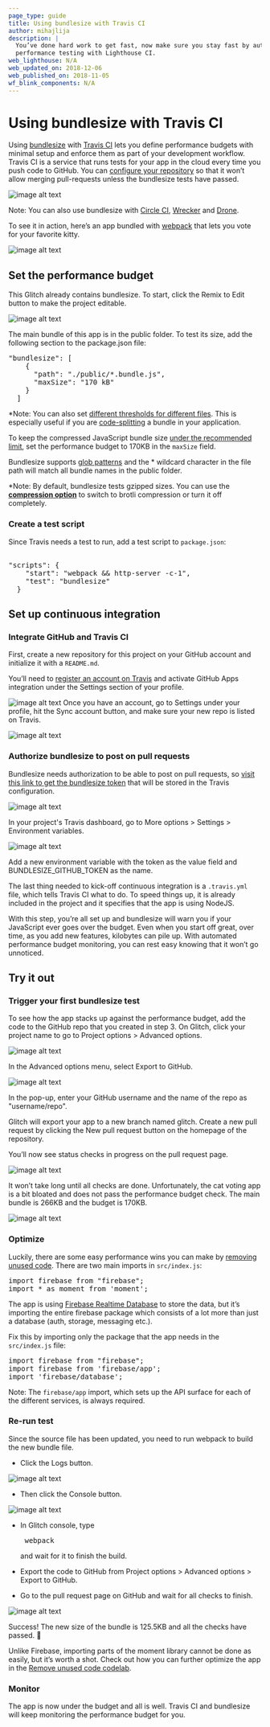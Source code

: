 ```yaml
---
page_type: guide
title: Using bundlesize with Travis CI
author: mihajlija
description: |
  You’ve done hard work to get fast, now make sure you stay fast by automating
  performance testing with Lighthouse CI.
web_lighthouse: N/A
web_updated_on: 2018-12-06
web_published_on: 2018-11-05
wf_blink_components: N/A
---
```


# Using bundlesize with Travis CI

Using [bundlesize](https://github.com/siddharthkp/bundlesize) with [Travis CI](https://travis-ci.com/) lets you define performance budgets with minimal setup and enforce them as part of your development workflow. Travis CI is a service that runs tests for your app in the cloud every time you push code to GitHub. You can [configure your repository](https://help.github.com/articles/about-required-status-checks/) so that it won’t allow merging pull-requests unless the bundlesize tests have passed.

![image alt text](bundlesize-check.jpg)

Note: You can also use bundlesize with [Circle CI](https://circleci.com/), [Wrecker](https://app.wercker.com) and [Drone](https://readme.drone.io/).

To see it in action, here’s an app bundled with [webpack](https://webpack.js.org/) that lets you vote for your favorite kitty. 

![image alt text](cat-voting-app.png)

## Set the performance budget

This Glitch already contains bundlesize. To start, click the Remix to Edit button to make the project editable.


![image alt text](remix-button.png)

The main bundle of this app is in the public folder. To test its size, add the following section to the package.json file:

<pre class="prettyprint">
"bundlesize": [
    {
      "path": "./public/*.bundle.js",
      "maxSize": "170 kB"
    }
  ]
</pre>  

*Note: You can also set [different thresholds for different files](https://github.com/siddharthkp/bundlesize#1-add-the-path-and-maxsize-in-your-packagejson). This is especially useful if you are [code-splitting](https://web.dev/fast/reduce-javascript-payloads-with-code-splitting) a bundle in your application.

To keep the compressed JavaScript bundle size [under the recommended limit](https://web.dev/fast/your-first-performance-budget#budget-for-quantity-based-metrics), set the performance budget to 170KB in the `maxSize` field. 

Bundlesize supports [glob patterns](https://github.com/isaacs/node-glob) and the * wildcard character in the file path will match all bundle names in the public folder.

*Note: By default, bundlesize tests gzipped sizes. You can use the **[compression option](https://github.com/siddharthkp/bundlesize#1-add-the-path-and-maxsize-in-your-packagejson)** to switch to brotli compression or turn it off completely.

### Create a test script

Since Travis needs a test to run, add a test script to `package.json`:

<pre class="prettyprint">

"scripts": {
    "start": "webpack && http-server -c-1",
    "test": "bundlesize"
  }
</pre>  

## Set up continuous integration

### Integrate GitHub and Travis CI

First, create a new repository for this project on your GitHub account and initialize it with a `README.md`.

You’ll need to [register an account on Travis](https://docs.travis-ci.com/user/tutorial) and activate GitHub Apps integration under the Settings section of your profile.

![image alt text](travis-ci.png)
Once you have an account, go to Settings under your profile, hit the Sync account button, and make sure your new repo is listed on Travis.

![image alt text](travis-ci-sync-button.png)

### Authorize bundlesize to post on pull requests

Bundlesize needs authorization to be able to post on pull requests, so [visit this link to get the bundlesize token](https://github.com/login/oauth/authorize?scope=repo%3Astatus&client_id=6756cb03a8d6528aca5a) that will be stored in the Travis configuration. 

![image alt text](bundlesize-token.jpg)

In your project's Travis dashboard, go to More options > Settings > Environment variables.


![image alt text](environment-variables.png)

Add a new environment variable with the token as the value field and BUNDLESIZE_GITHUB_TOKEN as the name. 

The last thing needed to kick-off continuous integration is a `.travis.yml` file, which tells Travis CI what to do. To speed things up, it is already included in the project and it specifies that the app is using NodeJS. 

With this step, you’re all set up and bundlesize will warn you if your JavaScript ever goes over the budget. Even when you start off great, over time, as you add new features, kilobytes can pile up. With automated performance budget monitoring, you can rest easy knowing that it won’t go unnoticed. 

## Try it out

### Trigger your first bundlesize test

To see how the app stacks up against the performance budget, add the code to the GitHub repo that you created in step 3. On Glitch, click your project name to go to Project options > Advanced options.

![image alt text](advanced-options-button.png)

In the Advanced options menu, select Export to GitHub.

![image alt text](export-to-github-button.png)

In the pop-up, enter your GitHub username and the name of the repo as "username/repo". 

Glitch will export your app to a new branch named glitch. Create a new pull request by clicking the New pull request button on the homepage of the repository.

You’ll now see status checks in progress on the pull request page.

![image alt text](github-checks-in-progress.png)

It won’t take long until all checks are done. Unfortunately, the cat voting app is a bit bloated and does not pass the performance budget check. The main bundle is 266KB and the budget is 170KB. 

![image alt text](failed-bundlesize-check.png)

### Optimize

Luckily, there are some easy performance wins you can make by [removing unused code](https://web.dev/fast/remove-unused-code). There are two main imports in `src/index.js`:

<pre class="prettyprint">
import firebase from "firebase";
import * as moment from 'moment';
</pre>

The app is using [Firebase Realtime Database](https://firebase.google.com/products/realtime-database/) to store the data, but it’s importing the entire firebase package which consists of a lot more than just a database (auth, storage, messaging etc.).

Fix this by importing only the package that the app needs in the `src/index.js` file:

<pre class="prettyprint">
import firebase from "firebase";
import firebase from 'firebase/app';
import 'firebase/database';
</pre>

Note: The `firebase/app` import, which sets up the API surface for each of the different services, is always required.

### Re-run test

Since the source file has been updated, you need to run webpack to build the new bundle file.

* Click the Logs button.

![image alt text](logs-button.png)

* Then click the Console button. 

![image alt text](console-button.png)

* In Glitch console, type <pre class="devsite-terminal devsite-click-to-copy">
webpack</pre> and wait for it to finish the build.

* Export the code to GitHub from Project options > Advanced options > Export to GitHub.

* Go to the pull request page on GitHub and wait for all checks to finish.

![image alt text](passed-bundlesize-check.png)

Success! The new size of the bundle is 125.5KB and all the checks have passed. 🎉

Unlike Firebase, importing parts of the moment library cannot be done as easily, but it’s worth a shot. Check out how you can further optimize the app in the [Remove unused code codelab](https://web.dev/fast/remove-unused-code/codelab-remove-unused-code).  

### Monitor

The app is now under the budget and all is well. Travis CI and bundlesize will keep monitoring the performance budget for you.

